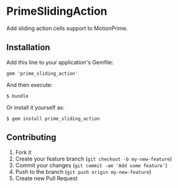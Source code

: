 # PrimeSlidingAction

Add sliding action cells support to MotionPrime.

## Installation

Add this line to your application's Gemfile:

    gem 'prime_sliding_action'

And then execute:

    $ bundle

Or install it yourself as:

    $ gem install prime_sliding_action


## Contributing

1. Fork it
2. Create your feature branch (`git checkout -b my-new-feature`)
3. Commit your changes (`git commit -am 'Add some feature'`)
4. Push to the branch (`git push origin my-new-feature`)
5. Create new Pull Request
